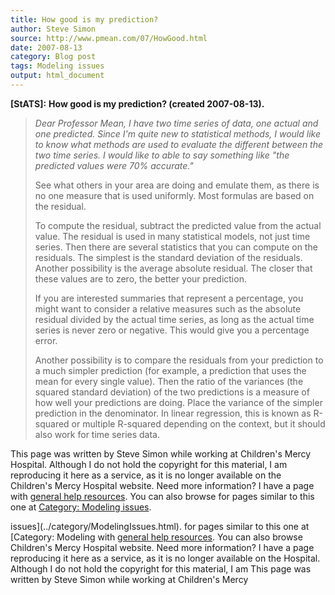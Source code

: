 ```yaml
---
title: How good is my prediction?
author: Steve Simon
source: http://www.pmean.com/07/HowGood.html
date: 2007-08-13
category: Blog post
tags: Modeling issues
output: html_document
---
```

**[StATS]:** **How good is my prediction? (created
2007-08-13).**

> *Dear Professor Mean, I have two time series of data, one actual and
> one predicted. Since I\'m quite new to statistical methods, I would
> like to know what methods are used to evaluate the different between
> the two time series. I would like to able to say something like \"the
> predicted values were 70% accurate.\"*
>
> See what others in your area are doing and emulate them, as there is
> no one measure that is used uniformly. Most formulas are based on the
> residual.
>
> To compute the residual, subtract the predicted value from the actual
> value. The residual is used in many statistical models, not just time
> series. Then there are several statistics that you can compute on the
> residuals. The simplest is the standard deviation of the residuals.
> Another possibility is the average absolute residual. The closer that
> these values are to zero, the better your prediction.
>
> If you are interested summaries that represent a percentage, you might
> want to consider a relative measures such as the absolute residual
> divided by the actual time series, as long as the actual time series
> is never zero or negative. This would give you a percentage error.
>
> Another possibility is to compare the residuals from your prediction
> to a much simpler prediction (for example, a prediction that uses the
> mean for every single value). Then the ratio of the variances (the
> squared standard deviation) of the two predictions is a measure of how
> well your predictions are doing. Place the variance of the simpler
> prediction in the denominator. In linear regression, this is known as
> R-squared or multiple R-squared depending on the context, but it
> should also work for time series data.

This page was written by Steve Simon while working at Children\'s Mercy
Hospital. Although I do not hold the copyright for this material, I am
reproducing it here as a service, as it is no longer available on the
Children\'s Mercy Hospital website. Need more information? I have a page
with [general help resources](../GeneralHelp.html). You can also browse
for pages similar to this one at [Category: Modeling
issues](../category/ModelingIssues.html).
<!---More--->
issues](../category/ModelingIssues.html).
for pages similar to this one at [Category: Modeling
with [general help resources](../GeneralHelp.html). You can also browse
Children\'s Mercy Hospital website. Need more information? I have a page
reproducing it here as a service, as it is no longer available on the
Hospital. Although I do not hold the copyright for this material, I am
This page was written by Steve Simon while working at Children\'s Mercy

<!---Do not use
**[StATS]:** **How good is my prediction? (created
This page was written by Steve Simon while working at Children\'s Mercy
Hospital. Although I do not hold the copyright for this material, I am
reproducing it here as a service, as it is no longer available on the
Children\'s Mercy Hospital website. Need more information? I have a page
with [general help resources](../GeneralHelp.html). You can also browse
for pages similar to this one at [Category: Modeling
issues](../category/ModelingIssues.html).
--->

